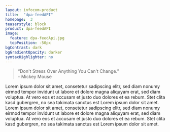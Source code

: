 ```yaml
---
layout: infocom-product
title:  "dpa-feedAPI"
homepage:  3
teaserstyle: block
product: dpa-feedAPI
image:
  feature: dpa-feedApi.jpg
  topPosition: -50px
bgContrast: dark
bgGradientOpacity: darker
syntaxHighlighter: no
---
```

<blockquote class="largeQuote">“Don't Stress Over Anything You Can't Change.” <br/>- Mickey Mouse</blockquote>


Lorem ipsum dolor sit amet, consetetur sadipscing elitr, sed diam nonumy eirmod tempor invidunt ut labore et dolore magna aliquyam erat, sed diam voluptua. At vero eos et accusam et justo duo dolores et ea rebum. Stet clita kasd gubergren, no sea takimata sanctus est Lorem ipsum dolor sit amet. Lorem ipsum dolor sit amet, consetetur sadipscing elitr, sed diam nonumy eirmod tempor invidunt ut labore et dolore magna aliquyam erat, sed diam voluptua. At vero eos et accusam et justo duo dolores et ea rebum. Stet clita kasd gubergren, no sea takimata sanctus est Lorem ipsum dolor sit amet.

